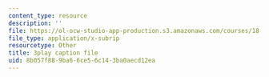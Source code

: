 ```yaml
---
content_type: resource
description: ''
file: https://ol-ocw-studio-app-production.s3.amazonaws.com/courses/18-01sc-single-variable-calculus-fall-2010/8b057f889ba66ce56c143ba0aecd12ea_HgEqXhsIq_g.srt
file_type: application/x-subrip
resourcetype: Other
title: 3play caption file
uid: 8b057f88-9ba6-6ce5-6c14-3ba0aecd12ea
---
```


